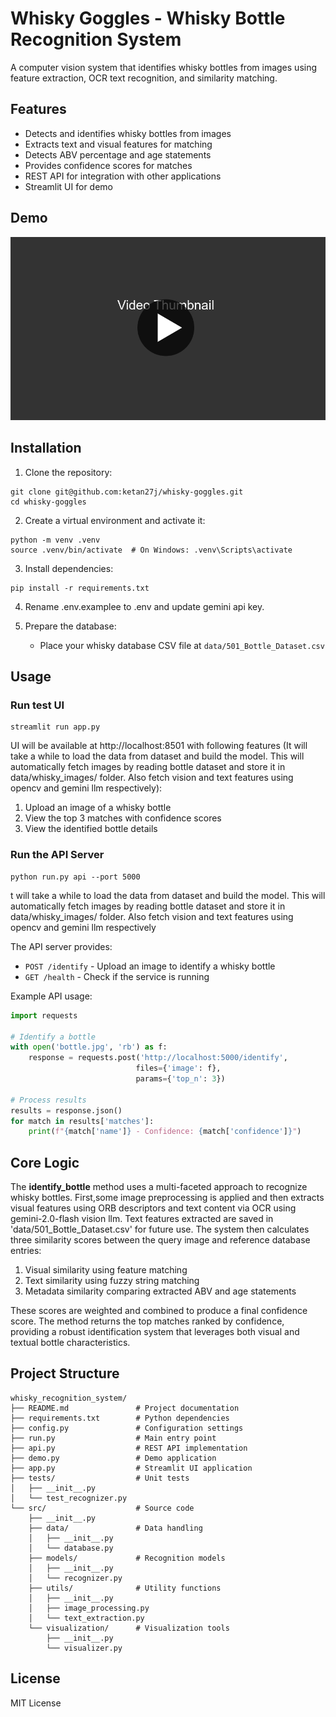 # Whisky Goggles - Whisky Bottle Recognition System

A computer vision system that identifies whisky bottles from images using feature extraction, OCR text recognition, and similarity matching.

## Features

- Detects and identifies whisky bottles from images
- Extracts text and visual features for matching
- Detects ABV percentage and age statements
- Provides confidence scores for matches
- REST API for integration with other applications
- Streamlit UI for demo

## Demo
[![Video Description](https://github.com/ketan27j/whisky-goggles/blob/main/docs/play.jpg)](https://youtu.be/ZOAvTyMKtzI)

## Installation

1. Clone the repository:
```
git clone git@github.com:ketan27j/whisky-goggles.git
cd whisky-goggles
```
2. Create a virtual environment and activate it:
```
python -m venv .venv
source .venv/bin/activate  # On Windows: .venv\Scripts\activate
```

3. Install dependencies:
```
pip install -r requirements.txt
```

4. Rename .env.examplee to .env and update gemini api key.

5. Prepare the database:
   - Place your whisky database CSV file at `data/501_Bottle_Dataset.csv`

## Usage

### Run test UI
```
streamlit run app.py
```

UI will be available at http://localhost:8501 with following features (It will take a while to load the data from dataset and build the model. This will automatically fetch images by reading bottle dataset and store it in data/whisky_images/ folder. Also fetch vision and text features using opencv and gemini llm respectively):

1. Upload an image of a whisky bottle
2. View the top 3 matches with confidence scores
3. View the identified bottle details

### Run the API Server

```
python run.py api --port 5000
```
t will take a while to load the data from dataset and build the model. This will automatically fetch images by reading bottle dataset and store it in data/whisky_images/ folder. Also fetch vision and text features using opencv and gemini llm respectively

The API server provides:
- `POST /identify` - Upload an image to identify a whisky bottle
- `GET /health` - Check if the service is running

Example API usage:
```python
import requests

# Identify a bottle
with open('bottle.jpg', 'rb') as f:
    response = requests.post('http://localhost:5000/identify', 
                            files={'image': f},
                            params={'top_n': 3})
    
# Process results
results = response.json()
for match in results['matches']:
    print(f"{match['name']} - Confidence: {match['confidence']}")
```

## Core Logic

The <b>identify_bottle</b> method uses a multi-faceted approach to recognize whisky bottles. First,some image preprocessing is applied and then extracts visual features using ORB descriptors and text content via OCR using gemini-2.0-flash vision llm. Text features extracted are saved in 'data/501_Bottle_Dataset.csv' for future use. The system then calculates three similarity scores between the query image and reference database entries:

1. Visual similarity using feature matching
2. Text similarity using fuzzy string matching
3. Metadata similarity comparing extracted ABV and age statements

These scores are weighted and combined to produce a final confidence score. The method returns the top matches ranked by confidence, providing a robust identification system that leverages both visual and textual bottle characteristics.

## Project Structure

```
whisky_recognition_system/
├── README.md               # Project documentation
├── requirements.txt        # Python dependencies
├── config.py               # Configuration settings
├── run.py                  # Main entry point
├── api.py                  # REST API implementation
├── demo.py                 # Demo application
├── app.py                  # Streamlit UI application
├── tests/                  # Unit tests
│   ├── __init__.py
│   └── test_recognizer.py
└── src/                    # Source code
    ├── __init__.py
    ├── data/               # Data handling
    │   ├── __init__.py
    │   └── database.py
    ├── models/             # Recognition models
    │   ├── __init__.py
    │   └── recognizer.py
    ├── utils/              # Utility functions
    │   ├── __init__.py
    │   ├── image_processing.py
    │   └── text_extraction.py
    └── visualization/      # Visualization tools
        ├── __init__.py
        └── visualizer.py
```

## License

MIT License